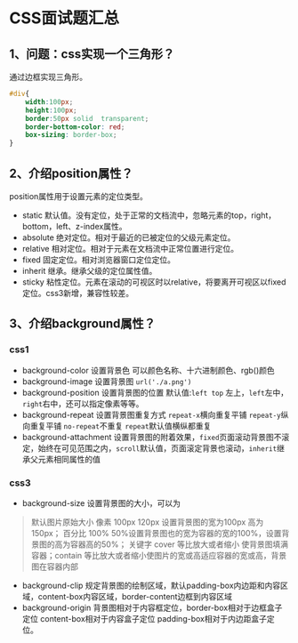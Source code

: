 # CSS面试题汇总

## 1、问题：css实现一个三角形？

通过边框实现三角形。

```css
#div{
	width:100px;
    height:100px;
    border:50px solid  transparent;
    border-bottom-color: red;
    box-sizing: border-box;
}
```

## 2、介绍position属性？

position属性用于设置元素的定位类型。

- static 默认值。没有定位，处于正常的文档流中，忽略元素的top，right，bottom，left、z-index属性。
- absolute 绝对定位。相对于最近的已被定位的父级元素定位。
- relative 相对定位。相对于元素在文档流中正常位置进行定位。
- fixed 固定定位。相对浏览器窗口定位定位。
- inherit 继承。继承父级的定位属性值。
- sticky  粘性定位。元素在滚动的可视区时以relative，将要离开可视区以fixed定位。css3新增，兼容性较差。

## 3、介绍background属性？

### css1

- background-color
设置背景色 可以颜色名称、十六进制颜色、rgb()颜色
- background-image
设置背景图 `url('./a.png')`
- background-position
设置背景图的位置 默认值:`left top` 左上，`left`左中，`right`右中，还可以指定像素等等。
- background-repeat
设置背景图重复方式 `repeat-x`横向重复平铺 `repeat-y`纵向重复平铺 `no-repeat`不重复 `repeat`默认值横纵都重复
- background-attachment
设置背景图的附着效果，`fixed`页面滚动背景图不滚定，始终在可见范围之内，`scroll`默认值，页面滚定背景也滚动，`inherit`继承父元素相同属性的值
### css3

- background-size
设置背景图的大小，可以为
> 默认图片原始大小
> 像素 100px 120px 设置背景图的宽为100px 高为150px；
> 百分比 100% 50%设置背景图也的宽为容器的宽的100%，设置背景图的高为容器高的50%；
> 关键字 cover 等比放大或者缩小 使背景图填满容器；contain 等比放大或者缩小使图片的宽或高适应容器的宽或高，背景图在容器内部
- background-clip
规定背景图的绘制区域，默认padding-box内边距和内容区域，content-box内容区域，border-content边框到内容区域
- background-origin
背景图相对于内容框定位，border-box相对于边框盒子定位 content-box相对于内容盒子定位 padding-box相对于内边距盒子定位。